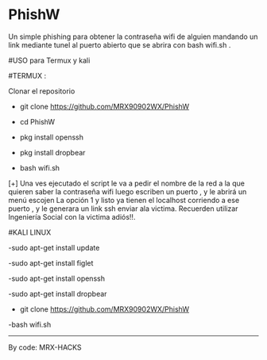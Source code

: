 # PhishW
Un simple phishing para obtener la contraseña wifi de alguien mandando un link mediante tunel al puerto abierto que se abrira con bash wifi.sh .

#USO para Termux y kali

#TERMUX :

Clonar el repositorio

- git clone https://github.com/MRX90902WX/PhishW

- cd PhishW

- pkg install openssh

- pkg install dropbear 

- bash wifi.sh

[+] Una ves ejecutado el script le va a pedir el nombre
de la red a la que quieren saber la contraseña wifi
luego escriben un puerto , y le abrirá un menú escojen
La opción 1 y listo ya tienen el localhost
corriendo a ese puerto , y le generara un link ssh enviar ala victima.
Recuerden utilizar
Ingeniería Social con la victima adiós!!.
 
#KALI LINUX

-sudo apt-get install update

-sudo apt-get install figlet

-sudo apt-get install openssh

-sudo apt-get install dropbear

- git clone https://github.com/MRX90902WX/PhishW

-bash wifi.sh

*****

By code: MRX-HACKS



